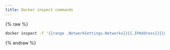```yaml
---
title: Docker inspect commands
---
```


{% raw %}

```bash
docker inspect -f '{{range .NetworkSettings.Networks}}{{.IPAddress}}{{end}}' project_token
```

{% endraw %}
